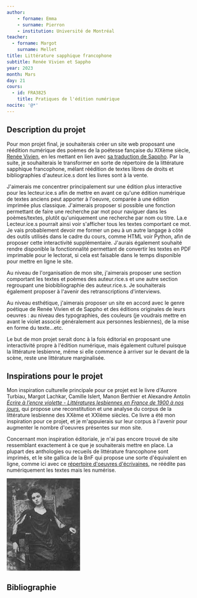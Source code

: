 ```yaml
--- 
author: 
    - forname: Emma
    - surname: Pierron
    - institution: Université de Montréal
teacher: 
  - forname: Margot
    surname: Mellet
title: Littérature sapphique francophone
subtitle: Renée Vivien et Sappho
year: 2023
month: Mars
day: 21
cours:
  - id: FRA3825
    title: Pratiques de l'édition numérique
nocite: '@*'
---
```

## **Description du projet**


Pour mon projet final, je souhaiterais créer un site web proposant une réédition numérique des poèmes de la poétesse fançaise du XIXème siècle, [Renée Vivien](https://fr.wikipedia.org/wiki/Ren%C3%A9e_Vivien), en les mettant en lien avec [sa traduction de Sappho](https://fr.wikisource.org/wiki/Sapho_(Vivien)). Par la suite, je souhaiterais le transformer en sorte de répertoire de la littérature sapphique francophone, mélant réédition de textes libres de droits et bibliographies d'auteur.ice.s dont les livres sont à la vente.

J'aimerais me concentrer principalement sur une édition plus interactive pour les lecteur.ice.s afin de mettre en avant ce qu'une édition numérique de textes anciens peut apporter à l'oeuvre, comparée à une édition imprimée plus classique. 
J'aimerais proposer si possible une fonction permettant de faire une recherche par mot pour naviguer dans les poèmes/textes, plutôt qu'uniquement une recherche par nom ou titre. La.e Lecteur.ice.s pourrait ainsi voir s'afficher tous les textes comportant ce mot.
Je vais probablement devoir me former un peu à un autre langage à côté des outils utilisés dans le cadre du cours, comme HTML voir Python, afin de proposer cette interactivité supplémentaire.
J'aurais également souhaité rendre disponible la fonctionnalité permettant de convertir les textes en PDF imprimable pour le lectorat, si cela est faisable dans le temps disponible pour mettre en ligne le site.

Au niveau de l'organisation de mon site, j'aimerais proposer une section comportant les textes et poèmes des auteur.rice.s et une autre section regroupant une biobibliographie des auteur.rice.s. Je souhaiterais également proposer à l'avenir des retranscriptions d'interviews. 

Au niveau esthétique, j'aimerais proposer un site en accord avec le genre poétique de Renée Vivien et de Sappho et des éditions originales de leurs oeuvres : au niveau des typographies, des couleurs (je voudrais mettre en avant le violet associé généralement aux personnes lesbiennes), de la mise en forme du texte...etc. 

Le but de mon projet serait donc à la fois éditorial en proposant une interactivité propre à l'édition numérique, mais également culturel puisque la littérature lesbienne, même si elle commence à arriver sur le devant de la scène, reste une littérature marginalisée. 


## **Inspirations pour le projet**


Mon inspiration culturelle principale pour ce projet est le livre d'Aurore Turbiau, Margot Lachkar, Camille Islert, Manon Berthier et Alexandre Antolin [*Écrire à l’encre violette - Littératures lesbiennes en France de 1900 à nos jours*](http://www.lecavalierbleu.com/livre/ecrire-a-lencre-violette/), qui propose une reconstitution et une analyse du corpus de la littérature lesbienne des XXème et XXIème siècles. Ce livre a été mon inspiration pour ce projet, et je m'appuierais sur leur corpus à l'avenir pour augmenter le nombre d'oeuvres présentes sur mon site.

Concernant mon inspiration éditoriale, je n'ai pas encore trouvé de site ressemblant exactement à ce que je souhaiterais mettre en place. La plupart des anthologies ou recueils de littérature francophone sont imprimés, et le site gallica de la BnF qui propose une sorte d'équivalent en ligne, comme ici avec ce [répertoire d'oeuvres d'écrivaines](https://gallica.bnf.fr/html/und/litteratures/femmes-de-lettres?mode=desktop), ne réédite pas numériquement les textes mais les numérise. 

![photodereneevivien](/media/reneevivien.png)


## Bibliographie